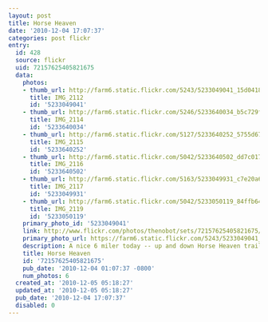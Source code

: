 ```yaml
---
layout: post
title: Horse Heaven
date: '2010-12-04 17:07:37'
categories: post flickr
entry:
  id: 428
  source: flickr
  uid: 72157625405821675
  data:
    photos:
    - thumb_url: http://farm6.static.flickr.com/5243/5233049041_15d0418739_s.jpg
      title: IMG_2112
      id: '5233049041'
    - thumb_url: http://farm6.static.flickr.com/5246/5233640034_b5c729f261_s.jpg
      title: IMG_2114
      id: '5233640034'
    - thumb_url: http://farm6.static.flickr.com/5127/5233640252_5755d67ce0_s.jpg
      title: IMG_2115
      id: '5233640252'
    - thumb_url: http://farm6.static.flickr.com/5042/5233640502_dd7c017cdc_s.jpg
      title: IMG_2116
      id: '5233640502'
    - thumb_url: http://farm6.static.flickr.com/5163/5233049931_c7e20a68e7_s.jpg
      title: IMG_2117
      id: '5233049931'
    - thumb_url: http://farm6.static.flickr.com/5042/5233050119_84ffb64ed0_s.jpg
      title: IMG_2119
      id: '5233050119'
    primary_photo_id: '5233049041'
    link: http://www.flickr.com/photos/thenobot/sets/72157625405821675/
    primary_photo_url: https://farm6.static.flickr.com/5243/5233049041_15d0418739_m.jpg
    description: A nice 6 miler today -- up and down Horse Heaven trail.
    title: Horse Heaven
    id: '72157625405821675'
    pub_date: '2010-12-04 01:07:37 -0800'
    num_photos: 6
  created_at: '2010-12-05 05:18:27'
  updated_at: '2010-12-05 05:18:27'
  pub_date: '2010-12-04 17:07:37'
  disabled: 0
---
```

